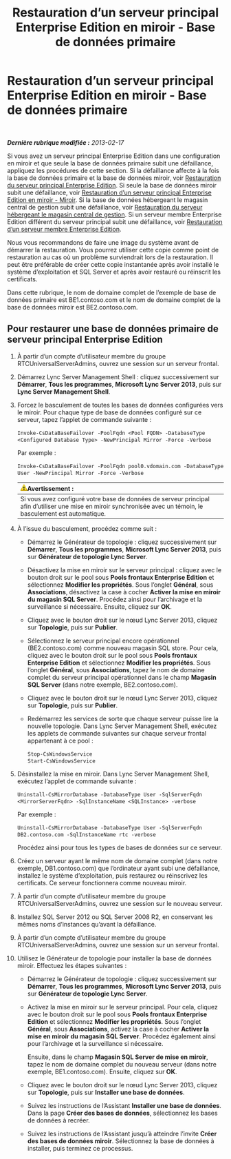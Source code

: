 ﻿---
title: Restauration d’un serveur principal Enterprise Edition en miroir - Base de données primaire
TOCTitle: Restauration d’un serveur principal Enterprise Edition en miroir - Base de données primaire
ms:assetid: bc555b46-70c5-4eee-ae91-e195df238293
ms:mtpsurl: https://technet.microsoft.com/fr-fr/library/JJ945648(v=OCS.15)
ms:contentKeyID: 53095513
ms.date: 05/20/2016
mtps_version: v=OCS.15
ms.translationtype: HT
---

# Restauration d’un serveur principal Enterprise Edition en miroir - Base de données primaire

 

_**Dernière rubrique modifiée :** 2013-02-17_

Si vous avez un serveur principal Enterprise Edition dans une configuration en miroir et que seule la base de données primaire subit une défaillance, appliquez les procédures de cette section. Si la défaillance affecte à la fois la base de données primaire et la base de données miroir, voir [Restauration du serveur principal Enterprise Edition](lync-server-2013-restoring-an-enterprise-edition-back-end-server.md). Si seule la base de données miroir subit une défaillance, voir [Restauration d’un serveur principal Enterprise Edition en miroir - Miroir](lync-server-2013-restoring-a-mirrored-enterprise-edition-back-end-server-mirror.md). Si la base de données hébergeant le magasin central de gestion subit une défaillance, voir [Restauration du serveur hébergeant le magasin central de gestion](lync-server-2013-restoring-the-server-hosting-the-central-management-store.md). Si un serveur membre Enterprise Edition différent du serveur principal subit une défaillance, voir [Restauration d’un serveur membre Enterprise Edition](lync-server-2013-restoring-an-enterprise-edition-member-server.md).

Nous vous recommandons de faire une image du système avant de démarrer la restauration. Vous pourrez utiliser cette copie comme point de restauration au cas où un problème surviendrait lors de la restauration. Il peut être préférable de créer cette copie instantanée après avoir installé le système d’exploitation et SQL Server et après avoir restauré ou réinscrit les certificats.

Dans cette rubrique, le nom de domaine complet de l’exemple de base de données primaire est BE1.contoso.com et le nom de domaine complet de la base de données miroir est BE2.contoso.com.

## Pour restaurer une base de données primaire de serveur principal Enterprise Edition

1.  À partir d’un compte d’utilisateur membre du groupe RTCUniversalServerAdmins, ouvrez une session sur un serveur frontal.

2.  Démarrez Lync Server Management Shell : cliquez successivement sur **Démarrer**, **Tous les programmes**, **Microsoft Lync Server 2013**, puis sur **Lync Server Management Shell**.

3.  Forcez le basculement de toutes les bases de données configurées vers le miroir. Pour chaque type de base de données configuré sur ce serveur, tapez l’applet de commande suivante :
    
        Invoke-CsDataBaseFailover -PoolFqdn <Pool FQDN> -DatabaseType <Configured Database Type> -NewPrincipal Mirror -Force -Verbose
    
    Par exemple :
    
        Invoke-CsDataBaseFailover -PoolFqdn pool0.vdomain.com -DatabaseType User -NewPrincipal Mirror -Force -Verbose
    
    <table>
    <thead>
    <tr class="header">
    <th><img src="images/Gg412910.warning(OCS.15).gif" title="warning" alt="warning" />Avertissement :</th>
    </tr>
    </thead>
    <tbody>
    <tr class="odd">
    <td>Si vous avez configuré votre base de données de serveur principal afin d’utiliser une mise en miroir synchronisée avec un témoin, le basculement est automatique.</td>
    </tr>
    </tbody>
    </table>


4.  À l’issue du basculement, procédez comme suit :
    
      - Démarrez le Générateur de topologie : cliquez successivement sur **Démarrer**, **Tous les programmes**, **Microsoft Lync Server 2013**, puis sur **Générateur de topologie Lync Server**.
    
      - Désactivez la mise en miroir sur le serveur principal : cliquez avec le bouton droit sur le pool sous **Pools frontaux Enterprise Edition** et sélectionnez **Modifier les propriétés**. Sous l’onglet **Général**, sous **Associations**, désactivez la case à cocher **Activer la mise en miroir du magasin SQL Server**. Procédez ainsi pour l’archivage et la surveillance si nécessaire. Ensuite, cliquez sur **OK**.
    
      - Cliquez avec le bouton droit sur le nœud Lync Server 2013, cliquez sur **Topologie**, puis sur **Publier**.
    
      - Sélectionnez le serveur principal encore opérationnel (BE2.contoso.com) comme nouveau magasin SQL store. Pour cela, cliquez avec le bouton droit sur le pool sous **Pools frontaux Enterprise Edition** et sélectionnez **Modifier les propriétés**. Sous l’onglet **Général**, sous **Associations**, tapez le nom de domaine complet du serveur principal opérationnel dans le champ **Magasin SQL Server** (dans notre exemple, BE2.contoso.com).
    
      - Cliquez avec le bouton droit sur le nœud Lync Server 2013, cliquez sur **Topologie**, puis sur **Publier**.
    
      - Redémarrez les services de sorte que chaque serveur puisse lire la nouvelle topologie. Dans Lync Server Management Shell, exécutez les applets de commande suivantes sur chaque serveur frontal appartenant à ce pool :
        
            Stop-CsWindowsService
            Start-CsWindowsService

5.  Désinstallez la mise en miroir. Dans Lync Server Management Shell, exécutez l’applet de commande suivante :
    
        Uninstall-CsMirrorDatabase -DatabaseType User -SqlServerFqdn <MirrorServerFqdn> -SqlInstanceName <SQLInstance> -verbose
    
    Par exemple :
    
        Uninstall-CsMirrorDatabase -DatabaseType User -SqlServerFqdn DB2.contoso.com -SqlInstanceName rtc -verbose
    
    Procédez ainsi pour tous les types de bases de données sur ce serveur.

6.  Créez un serveur ayant le même nom de domaine complet (dans notre exemple, DB1.contoso.com) que l’ordinateur ayant subi une défaillance, installez le système d’exploitation, puis restaurez ou réinscrivez les certificats. Ce serveur fonctionnera comme nouveau miroir.

7.  À partir d’un compte d’utilisateur membre du groupe RTCUniversalServerAdmins, ouvrez une session sur le nouveau serveur.

8.  Installez SQL Server 2012 ou SQL Server 2008 R2, en conservant les mêmes noms d’instances qu’avant la défaillance.

9.  À partir d’un compte d’utilisateur membre du groupe RTCUniversalServerAdmins, ouvrez une session sur un serveur frontal.

10. Utilisez le Générateur de topologie pour installer la base de données miroir. Effectuez les étapes suivantes :
    
      - Démarrez le Générateur de topologie : cliquez successivement sur **Démarrer**, **Tous les programmes**, **Microsoft Lync Server 2013**, puis sur **Générateur de topologie Lync Server**.
    
      - Activez la mise en miroir sur le serveur principal. Pour cela, cliquez avec le bouton droit sur le pool sous **Pools frontaux Enterprise Edition** et sélectionnez **Modifier les propriétés**. Sous l’onglet **Général**, sous **Associations**, activez la case à cocher **Activer la mise en miroir du magasin SQL Server**. Procédez également ainsi pour l’archivage et la surveillance si nécessaire.
        
        Ensuite, dans le champ **Magasin SQL Server de mise en miroir**, tapez le nom de domaine complet du nouveau serveur (dans notre exemple, BE1.contoso.com). Ensuite, cliquez sur **OK**.
    
      - Cliquez avec le bouton droit sur le nœud Lync Server 2013, cliquez sur **Topologie**, puis sur **Installer une base de données**.
    
      - Suivez les instructions de l’Assistant **Installer une base de données**. Dans la page **Créer des bases de données**, sélectionnez les bases de données à recréer.
    
      - Suivez les instructions de l’Assistant jusqu’à atteindre l’invite **Créer des bases de données miroir**. Sélectionnez la base de données à installer, puis terminez ce processus.

